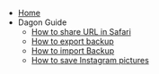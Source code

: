 <!-- docs/_sidebar.md -->

* [Home](/)
* Dagon Guide
    * [How to share URL in Safari](guide01.md)
    * [How to export backup](guide01.md)
    * [How to import Backup](guide01.md)
    * [How to save Instagram pictures](guide01.md)